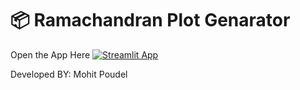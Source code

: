# 📦 Ramachandran Plot Genarator

Open the App Here
[![Streamlit App](https://static.streamlit.io/badges/streamlit_badge_black_white.svg)](https://mohit254-rc-plot-streamlit-app-gsua5l.streamlit.app/)

Developed BY:
Mohit Poudel
